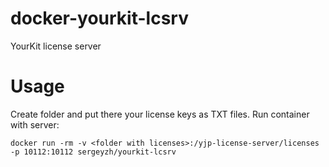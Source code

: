 # docker-yourkit-lcsrv
YourKit license server

Usage
=====

Create folder and put there your license keys as TXT files.
Run container with server:
```
docker run -rm -v <folder with licenses>:/yjp-license-server/licenses -p 10112:10112 sergeyzh/yourkit-lcsrv
```

